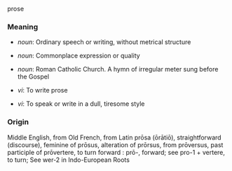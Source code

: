 prose
### Meaning
+ _noun_: Ordinary speech or writing, without metrical structure
+ _noun_: Commonplace expression or quality
+ _noun_: Roman Catholic Church. A hymn of irregular meter sung before the Gospel

+ _vi_: To write prose
+ _vi_: To speak or write in a dull, tiresome style

### Origin

Middle English, from Old French, from Latin prōsa (ōrātiō), straightforward (discourse), feminine of prōsus, alteration of prōrsus, from prōversus, past participle of prōvertere, to turn forward : prō-, forward; see pro-1 + vertere, to turn; See wer-2 in Indo-European Roots

